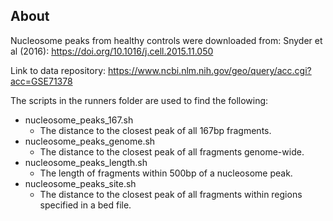 ## About

Nucleosome peaks from healthy controls were downloaded from: Snyder et al (2016): https://doi.org/10.1016/j.cell.2015.11.050

Link to data repository: https://www.ncbi.nlm.nih.gov/geo/query/acc.cgi?acc=GSE71378

The scripts in the runners folder are used to find the following:
- nucleosome_peaks_167.sh
  - The distance to the closest peak of all 167bp fragments.
- nucleosome_peaks_genome.sh
  - The distance to the closest peak of all fragments genome-wide.
- nucleosome_peaks_length.sh
  - The length of fragments within 500bp of a nucleosome peak.
- nucleosome_peaks_site.sh
  - The distance to the closest peak of all fragments within regions specified in a bed file.
